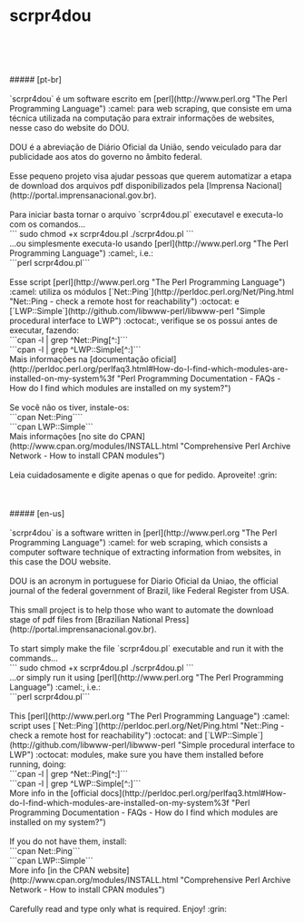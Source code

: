 # scrpr4dou
<br/>
<br/>
<br/>
<br/>
##### [pt-br] 
<br/>
<br/>
`scrpr4dou` é um software escrito em [perl](http://www.perl.org "The Perl Programming Language") :camel: para web scraping, que consiste em uma técnica utilizada na computação para extrair informações de websites, nesse caso do website do DOU.
<br/>
<br/>
DOU é a abreviação de Diário Oficial da União, sendo veiculado para dar publicidade aos atos do governo no âmbito federal.
<br/>
<br/>
Esse pequeno projeto visa ajudar pessoas que querem automatizar a etapa de download dos arquivos pdf disponibilizados pela [Imprensa Nacional](http://portal.imprensanacional.gov.br).
<br/>
<br/>
Para iniciar basta tornar o arquivo `scrpr4dou.pl` executavel e executa-lo com os comandos...
<br/>
```
sudo chmod +x scrpr4dou.pl
./scrpr4dou.pl
```
<br/>
...ou simplesmente executa-lo usando [perl](http://www.perl.org "The Perl Programming Language") :camel:, i.e.:
<br/>
```perl scrpr4dou.pl```
<br/>
<br/>
Esse script [perl](http://www.perl.org "The Perl Programming Language") :camel: utiliza os módulos [`Net::Ping`](http://perldoc.perl.org/Net/Ping.html "Net::Ping - check a remote host for reachability") :octocat: e [`LWP::Simple`](http://github.com/libwww-perl/libwww-perl "Simple procedural interface to LWP") :octocat:, verifique se os possui antes de executar, fazendo:
<br/>
```cpan -l | grep ^Net::Ping[^:]```
<br/>
```cpan -l | grep ^LWP::Simple[^:]```
<br/>
Mais informações na [documentação oficial](http://perldoc.perl.org/perlfaq3.html#How-do-I-find-which-modules-are-installed-on-my-system%3f "Perl Programming Documentation - FAQs - How do I find which modules are installed on my system?")
<br/>
<br/>
Se você não os tiver, instale-os:
<br/>
```cpan Net::Ping````
<br/>
```cpan LWP::Simple```
<br/>
Mais informações [no site do CPAN](http://www.cpan.org/modules/INSTALL.html "Comprehensive Perl Archive Network - How to install CPAN modules")
<br/>
<br/>
Leia cuidadosamente e digite apenas o que for pedido. Aproveite! :grin:
<br/>
<br/>
<br/>
<br/>
##### [en-us]
<br/>
<br/>
`scrpr4dou` is a software written in [perl](http://www.perl.org "The Perl Programming Language") :camel: for web scraping, which consists a computer software technique of extracting information from websites, in this case the DOU website.
<br/>
<br/>
DOU is an acronym in portuguese for Diario Oficial da Uniao, the official journal of the federal government of Brazil, like Federal Register from USA.
<br/>
<br/>
This small project is to help those who want to automate the download stage of pdf files from [Brazilian National Press](http://portal.imprensanacional.gov.br).
<br/>
<br/>
To start simply make the file `scrpr4dou.pl` executable and run it with the commands...
<br/>
```
sudo chmod +x scrpr4dou.pl
./scrpr4dou.pl
```
<br/>
...or simply run it using [perl](http://www.perl.org "The Perl Programming Language") :camel:, i.e.:
<br/>
```perl scrpr4dou.pl```
<br/>
<br/>
This [perl](http://www.perl.org "The Perl Programming Language") :camel: script uses [`Net::Ping`](http://perldoc.perl.org/Net/Ping.html "Net::Ping - check a remote host for reachability") :octocat: and [`LWP::Simple`](http://github.com/libwww-perl/libwww-perl "Simple procedural interface to LWP") :octocat: modules, make sure you have them installed before running, doing:
<br/>
```cpan -l | grep ^Net::Ping[^:]```
<br/>
```cpan -l | grep ^LWP::Simple[^:]```
<br/>
More info in the [official docs](http://perldoc.perl.org/perlfaq3.html#How-do-I-find-which-modules-are-installed-on-my-system%3f "Perl Programming Documentation - FAQs - How do I find which modules are installed on my system?")
<br/>
<br/>
If you do not have them, install:
<br/>
```cpan Net::Ping```
<br/>
```cpan LWP::Simple```
<br/>
More info [in the CPAN website](http://www.cpan.org/modules/INSTALL.html "Comprehensive Perl Archive Network - How to install CPAN modules")
<br/>
<br/>
Carefully read and type only what is required. Enjoy! :grin:
